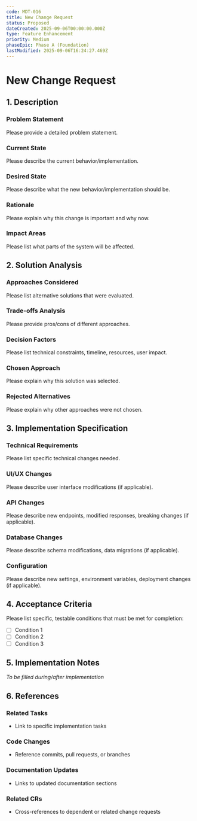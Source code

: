 ```yaml
---
code: MDT-016
title: New Change Request
status: Proposed
dateCreated: 2025-09-06T00:00:00.000Z
type: Feature Enhancement
priority: Medium
phaseEpic: Phase A (Foundation)
lastModified: 2025-09-06T16:24:27.469Z
---
```


# New Change Request

## 1. Description

### Problem Statement
Please provide a detailed problem statement.

### Current State
Please describe the current behavior/implementation.

### Desired State
Please describe what the new behavior/implementation should be.

### Rationale
Please explain why this change is important and why now.

### Impact Areas
Please list what parts of the system will be affected.

## 2. Solution Analysis

### Approaches Considered
Please list alternative solutions that were evaluated.

### Trade-offs Analysis
Please provide pros/cons of different approaches.

### Decision Factors
Please list technical constraints, timeline, resources, user impact.

### Chosen Approach
Please explain why this solution was selected.

### Rejected Alternatives
Please explain why other approaches were not chosen.

## 3. Implementation Specification

### Technical Requirements
Please list specific technical changes needed.

### UI/UX Changes
Please describe user interface modifications (if applicable).

### API Changes
Please describe new endpoints, modified responses, breaking changes (if applicable).

### Database Changes
Please describe schema modifications, data migrations (if applicable).

### Configuration
Please describe new settings, environment variables, deployment changes (if applicable).

## 4. Acceptance Criteria

Please list specific, testable conditions that must be met for completion:
- [ ] Condition 1
- [ ] Condition 2
- [ ] Condition 3

## 5. Implementation Notes
*To be filled during/after implementation*

## 6. References

### Related Tasks
- Link to specific implementation tasks

### Code Changes
- Reference commits, pull requests, or branches

### Documentation Updates
- Links to updated documentation sections

### Related CRs
- Cross-references to dependent or related change requests
